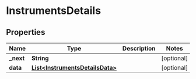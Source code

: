 # InstrumentsDetails

## Properties
Name | Type | Description | Notes
------------ | ------------- | ------------- | -------------
**_next** | **String** |  |  [optional]
**data** | [**List&lt;InstrumentsDetailsData&gt;**](InstrumentsDetailsData.md) |  |  [optional]
